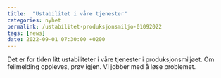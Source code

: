 ```yaml
---
title:  "Ustabilitet i våre tjenester"
categories: nyhet
permalink: /ustabilitet-produksjonsmiljo-01092022
tags: [news]
date: 2022-09-01 07:30:00 +0200
---
```


Det er for tiden litt ustabiliteter i våre tjenester i produksjonsmiljøet. Om feilmelding oppleves, prøv igjen.
Vi jobber med å løse problemet. 

